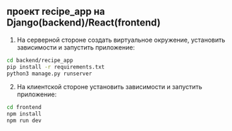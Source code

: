 ## проект recipe_app на Django(backend)/React(frontend)

1. На серверной стороне создать виртуальное окружение, установить зависимости и запустить приложение:
```bash
cd backend/recipe_app
pip install -r requirements.txt
python3 manage.py runserver
```
2. На клиентской стороне установить зависимости и запустить приложение:
```bash
cd frontend
npm install
npm run dev
```